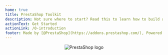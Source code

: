 ```yaml
---
home: true
title: PrestaShop Toolkit
description: Not sure where to start? Read this to learn how to build a module powered by PrestaShop Toolkit.
actionText: Get Started
actionLink: /0-introduction
footer: Made by [@PrestaShop](https://addons.prestashop.com/), Powered by [vuepress](https://github.com/vuejs/vuepress).
---
```


<div style="text-align: center;">
  <img alt="PrestaShop logo" src="/assets/images/common/logo.png" style="max-width: 300px;"></img>
</div>
